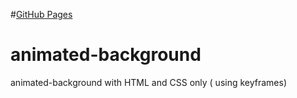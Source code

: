 #[GitHub Pages](https://kudinov-ihor.github.io/animated-background/)
# animated-background
animated-background with HTML and CSS only ( using keyframes)
